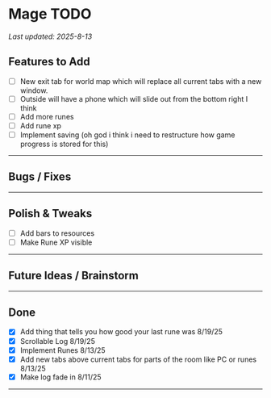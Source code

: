 # Mage TODO

_Last updated: 2025-8-13_


## Features to Add
- [ ] New exit tab for world map which will replace all current tabs with a new window.
- [ ] Outside will have a phone which will slide out from the bottom right I think
- [ ] Add more runes
- [ ] Add rune xp
- [ ] Implement saving (oh god i think i need to restructure how game progress is stored for this)

---

## Bugs / Fixes

---

## Polish & Tweaks
- [ ] Add bars to resources
- [ ] Make Rune XP visible

---

## Future Ideas / Brainstorm

---

## Done
- [x] Add thing that tells you how good your last rune was 8/19/25
- [x] Scrollable Log 8/19/25
- [x] Implement Runes 8/13/25
- [x] Add new tabs above current tabs for parts of the room like PC or runes 8/13/25
- [x] Make log fade in  8/11/25
---
